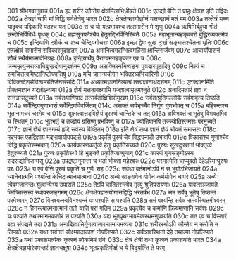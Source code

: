 001	श्रीभगवानुवाच
001a	इदं शरीरं कौन्तेय क्षेत्रमित्यभिधीयते
001c	एतद्यो वेत्ति तं प्राहुः क्षेत्रज्ञ इति तद्विदः
002a	क्षेत्रज्ञं चापि मां विद्धि सर्वक्षेत्रेषु भारत
002c	क्षेत्रक्षेत्रज्ञयोर्ज्ञानं यत्तज्ज्ञानं मतं मम
003a	तत्क्षेत्रं यच्च यादृक्च यद्विकारि यतश्च यत्
003c	स च यो यत्प्रभावश्च तत्समासेन मे शृणु
004a	ऋषिभिर्बहुधा गीतं छन्दोभिर्विविधैः पृथक्
004c	ब्रह्मसूत्रपदैश्चैव हेतुमद्भिर्विनिश्चितैः
005a	महाभूतान्यहङ्कारो बुद्धिरव्यक्तमेव च
005c	इन्द्रियाणि दशैकं च पञ्च चेन्द्रियगोचराः
006a	इच्छा द्वेषः सुखं दुःखं सङ्घातश्चेतना धृतिः
006c	एतत्क्षेत्रं समासेन सविकारमुदाहृतम्
007a	अमानित्वमदम्भित्वमहिंसा क्षान्तिरार्जवम्
007c	आचार्योपासनं शौचं स्थैर्यमात्मविनिग्रहः
008a	इन्द्रियार्थेषु वैराग्यमनहङ्कार एव च
008c	जन्ममृत्युजराव्याधिदुःखदोषानुदर्शनम्
009a	असक्तिरनभिष्वङ्गः पुत्रदारगृहादिषु
009c	नित्यं च समचित्तत्वमिष्टानिष्टोपपत्तिषु
010a	मयि चानन्ययोगेन भक्तिरव्यभिचारिणी
010c	विविक्तदेशसेवित्वमरतिर्जनसंसदि
011a	अध्यात्मज्ञाननित्यत्वं तत्त्वज्ञानार्थदर्शनम्
011c	एतज्ज्ञानमिति प्रोक्तमज्ञानं यदतोऽन्यथा
012a	ज्ञेयं यत्तत्प्रवक्ष्यामि यज्ज्ञात्वामृतमश्नुते
012c	अनादिमत्परं ब्रह्म न सत्तन्नासदुच्यते
013a	सर्वतःपाणिपादं तत्सर्वतोक्षिशिरोमुखम्
013c	सर्वतःश्रुतिमल्लोके सर्वमावृत्य तिष्ठति
014a	सर्वेन्द्रियगुणाभासं सर्वेन्द्रियविवर्जितम्
014c	असक्तं सर्वभृच्चैव निर्गुणं गुणभोक्तृ च
015a	बहिरन्तश्च भूतानामचरं चरमेव च
015c	सूक्ष्मत्वात्तदविज्ञेयं दूरस्थं चान्तिके च तत्
016a	अविभक्तं च भूतेषु विभक्तमिव च स्थितम्
016c	भूतभर्तृ च तज्ज्ञेयं ग्रसिष्णु प्रभविष्णु च
017a	ज्योतिषामपि तज्ज्योतिस्तमसः परमुच्यते
017c	ज्ञानं ज्ञेयं ज्ञानगम्यं हृदि सर्वस्य विष्ठितम्
018a	इति क्षेत्रं तथा ज्ञानं ज्ञेयं चोक्तं समासतः
018c	मद्भक्त एतद्विज्ञाय मद्भावायोपपद्यते
019a	प्रकृतिं पुरुषं चैव विद्ध्यनादी उभावपि
019c	विकारांश्च गुणांश्चैव विद्धि प्रकृतिसम्भवान्
020a	कार्यकारणकर्तृत्वे हेतुः प्रकृतिरुच्यते
020c	पुरुषः सुखदुःखानां भोक्तृत्वे हेतुरुच्यते
021a	पुरुषः प्रकृतिस्थो हि भुङ्क्ते प्रकृतिजान्गुणान्
021c	कारणं गुणसङ्गोऽस्य सदसद्योनिजन्मसु
022a	उपद्रष्टानुमन्ता च भर्ता भोक्ता महेश्वरः
022c	परमात्मेति चाप्युक्तो देहेऽस्मिन्पुरुषः परः
023a	य एवं वेत्ति पुरुषं प्रकृतिं च गुणैः सह
023c	सर्वथा वर्तमानोऽपि न स भूयोऽभिजायते
024a	ध्यानेनात्मनि पश्यन्ति केचिदात्मानमात्मना
024c	अन्ये साङ्ख्येन योगेन कर्मयोगेन चापरे
025a	अन्ये त्वेवमजानन्तः श्रुत्वान्येभ्य उपासते
025c	तेऽपि चातितरन्त्येव मृत्युं श्रुतिपरायणाः
026a	यावत्सञ्जायते किञ्चित्सत्त्वं स्थावरजङ्गमम्
026c	क्षेत्रक्षेत्रज्ञसंयोगात्तद्विद्धि भरतर्षभ
027a	समं सर्वेषु भूतेषु तिष्ठन्तं परमेश्वरम्
027c	विनश्यत्स्वविनश्यन्तं यः पश्यति स पश्यति
028a	समं पश्यन्हि सर्वत्र समवस्थितमीश्वरम्
028c	न हिनस्त्यात्मनात्मानं ततो याति परां गतिम्
029a	प्रकृत्यैव च कर्माणि क्रियमाणानि सर्वशः
029c	यः पश्यति तथात्मानमकर्तारं स पश्यति
030a	यदा भूतपृथग्भावमेकस्थमनुपश्यति
030c	तत एव च विस्तारं ब्रह्म संपद्यते तदा
031a	अनादित्वान्निर्गुणत्वात्परमात्मायमव्ययः
031c	शरीरस्थोऽपि कौन्तेय न करोति न लिप्यते
032a	यथा सर्वगतं सौक्ष्म्यादाकाशं नोपलिप्यते
032c	सर्वत्रावस्थितो देहे तथात्मा नोपलिप्यते
033a	यथा प्रकाशयत्येकः कृत्स्नं लोकमिमं रविः
033c	क्षेत्रं क्षेत्री तथा कृत्स्नं प्रकाशयति भारत
034a	क्षेत्रक्षेत्रज्ञयोरेवमन्तरं ज्ञानचक्षुषा
034c	भूतप्रकृतिमोक्षं च ये विदुर्यान्ति ते परम्

